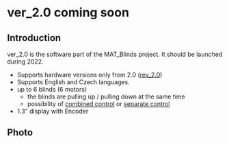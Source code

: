 # ver_2.0 coming soon

## Introduction
ver_2.0 is the software part of the MAT_Blinds project. It should be launched during 2022.

- Supports hardware versions only from 2.0 ([rev_2.0](..//../Schematic/rev_2.0/README.md))
- Supports English and Czech languages.
- up to 6 blinds (6 motors)
    - the blinds are pulling up / pulling down at the same time
    - possibility of [combined control](../../explanations/combined_control.md) or [separate control](../../explanations/separate_control.md)   
- 1.3" display with Encoder

## Photo
